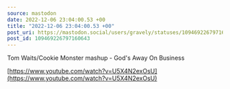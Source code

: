 ```yaml
---
source: mastodon
date: 2022-12-06 23:04:00.53 +00
title: "2022-12-06 23:04:00.53 +00"
post_uri: https://mastodon.social/users/gravely/statuses/109469226797160643
post_id: 109469226797160643
---
```

Tom Waits/Cookie Monster mashup - God's Away On Business

[https://www.youtube.com/watch?v=U5X4N2exOsU](https://www.youtube.com/watch?v=U5X4N2exOsU)


